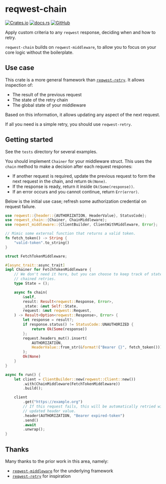 # reqwest-chain

[![Crates.io](https://img.shields.io/crates/v/reqwest-chain)](https://crates.io/crates/reqwest-chain)
[![docs.rs](https://img.shields.io/badge/docs-available-brightgreen)](https://tommilligan.github.io/reqwest-chain/)
[![GitHub](https://img.shields.io/github/license/tommilligan/reqwest-chain)](https://github.com/tommilligan/reqwest-chain/blob/master/LICENSE)

Apply custom criteria to any `reqwest` response, deciding when and how to retry.

`reqwest-chain` builds on `reqwest-middleware`, to allow you to focus on your core logic without the boilerplate.

## Use case

This crate is a more general framework than [`reqwest-retry`](https://github.com/TrueLayer/reqwest-middleware). It allows inspection of:

- The result of the previous request
- The state of the retry chain
- The global state of your middleware

Based on this information, it allows updating any aspect of the next request.

If all you need is a simple retry, you should use `reqwest-retry`.

## Getting started

See the `tests` directory for several examples.

You should implement `Chainer` for your middleware struct. This uses the `chain`
method to make a decision after each request respones:

- If another request is required, update the previous request to form the
  next request in the chain, and return `Ok(None)`.
- If the response is ready, return it inside `Ok(Some(response))`.
- If an error occurs and you cannot continue, return `Err(error)`.

Below is the initial use case; refresh some authorization credential on request failure.

```rust
use reqwest::{header::{AUTHORIZATION, HeaderValue}, StatusCode};
use reqwest_chain::{Chainer, ChainMiddleware};
use reqwest_middleware::{ClientBuilder, ClientWithMiddleware, Error};

// Mimic some external function that returns a valid token.
fn fetch_token() -> String {
    "valid-token".to_string()
}

struct FetchTokenMiddleware;

#[async_trait::async_trait]
impl Chainer for FetchTokenMiddleware {
    // We don't need it here, but you can choose to keep track of state between
    // chained retries.
    type State = ();

    async fn chain(
        &self,
        result: Result<reqwest::Response, Error>,
        _state: &mut Self::State,
        request: &mut reqwest::Request,
    ) -> Result<Option<reqwest::Response>, Error> {
        let response = result?;
        if response.status() != StatusCode::UNAUTHORIZED {
            return Ok(Some(response))
        };
        request.headers_mut().insert(
            AUTHORIZATION,
            HeaderValue::from_str(&format!("Bearer {}", fetch_token())).expect("invalid header value"),
        );
        Ok(None)
    }
}

async fn run() {
    let client = ClientBuilder::new(reqwest::Client::new())
        .with(ChainMiddleware(FetchTokenMiddleware))
        .build();

    client
        .get("https://example.org")
        // If this request fails, this will be automatically retried with an
        // updated header value.
        .header(AUTHORIZATION, "Bearer expired-token")
        .send()
        .await
        .unwrap();
}
```

## Thanks

Many thanks to the prior work in this area, namely:

- [`reqwest-middleware`](https://github.com/TrueLayer/reqwest-middleware) for the underlying framework
- [`reqwest-retry`](https://github.com/TrueLayer/reqwest-middleware) for inspiration
